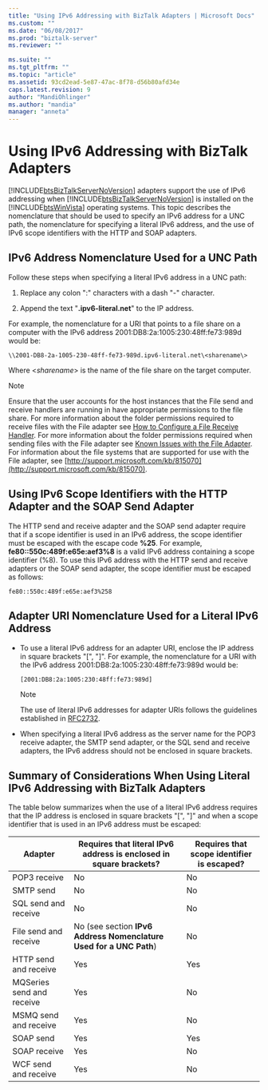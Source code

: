 ```yaml
---
title: "Using IPv6 Addressing with BizTalk Adapters | Microsoft Docs"
ms.custom: ""
ms.date: "06/08/2017"
ms.prod: "biztalk-server"
ms.reviewer: ""

ms.suite: ""
ms.tgt_pltfrm: ""
ms.topic: "article"
ms.assetid: 93cd2ead-5e87-47ac-8f78-d56b80afd34e
caps.latest.revision: 9
author: "MandiOhlinger"
ms.author: "mandia"
manager: "anneta"
---
```

# Using IPv6 Addressing with BizTalk Adapters
[!INCLUDE[btsBizTalkServerNoVersion](../includes/btsbiztalkservernoversion-md.md)] adapters support the use of IPv6 addressing when [!INCLUDE[btsBizTalkServerNoVersion](../includes/btsbiztalkservernoversion-md.md)] is installed on the [!INCLUDE[btsWinVista](../includes/btswinvista-md.md)] operating systems. This topic describes the nomenclature that should be used to specify an IPv6 address for a UNC path, the nomenclature for specifying a literal IPv6 address, and the use of IPv6 scope identifiers with the HTTP and SOAP adapters.  
  
## IPv6 Address Nomenclature Used for a UNC Path  
 Follow these steps when specifying a literal IPv6 address in a UNC path:  
  
1.  Replace any colon ":" characters with a dash "-" character.  
  
2.  Append the text "**.ipv6-literal.net**" to the IP address.  
  
 For example, the nomenclature for a URI that points to a file share on a computer with the IPv6 address 2001:DB8:2a:1005:230:48ff:fe73:989d would be:  
  
```  
\\2001-DB8-2a-1005-230-48ff-fe73-989d.ipv6-literal.net\<sharename\>  
```  
  
 Where \<*sharename*\> is the name of the file share on the target computer.  
  
> [!NOTE]
>  Ensure that the user accounts for the host instances that the File send and receive handlers are running in have appropriate permissions to the file share. For more information about the folder permissions required to receive files with the File adapter see [How to Configure a File Receive Handler](http://msdn.microsoft.com/library/68333bb6-d79b-4a82-9742-230f62d535c4). For more information about the folder permissions required when sending files with the File adapter see [Known Issues with the File Adapter](../core/known-issues-with-the-file-adapter.md). For information about the file systems that are supported for use with the File adapter, see [http://support.microsoft.com/kb/815070](http://support.microsoft.com/kb/815070).  
  
## Using IPv6 Scope Identifiers with the HTTP Adapter and the SOAP Send Adapter  
 The HTTP send and receive adapter and the SOAP send adapter require that if a scope identifier is used in an IPv6 address, the scope identifier must be escaped with the escape code **%25**. For example, **fe80::550c:489f:e65e:aef3%8** is a valid IPv6 address containing a scope identifier (%8). To use this IPv6 address with the HTTP send and receive adapters or the SOAP send adapter, the scope identifier must be escaped as follows:  
  
```  
fe80::550c:489f:e65e:aef3%258  
```  
  
## Adapter URI Nomenclature Used for a Literal IPv6 Address  
  
-   To use a literal IPv6 address for an adapter URI, enclose the IP address in square brackets "[", "]". For example, the nomenclature for a URI with the IPv6 address 2001:DB8:2a:1005:230:48ff:fe73:989d would be:  
  
    ```  
    [2001:DB8:2a:1005:230:48ff:fe73:989d]  
    ```  
  
    > [!NOTE]
    >  The use of literal IPv6 addresses for adapter URIs follows the guidelines established in [RFC2732](http://go.microsoft.com/fwlink/?LinkId=90375).  
  
-   When specifying a literal IPv6 address as the server name for the POP3 receive adapter, the SMTP send adapter, or the SQL send and receive adapters, the IPv6 address should not be enclosed in square brackets.  
  
## Summary of Considerations When Using Literal IPv6 Addressing with BizTalk Adapters  
 The table below summarizes when the use of a literal IPv6 address requires that the IP address is enclosed in square brackets "[", "]" and when a scope identifier that is used in an IPv6 address must be escaped:  
  
|Adapter|Requires that literal IPv6 address is enclosed in square brackets?|Requires that scope identifier is escaped?|  
|-------------|------------------------------------------------------------------------|------------------------------------------------|  
|POP3 receive|No|No|  
|SMTP send|No|No|  
|SQL send and receive|No|No|  
|File send and receive|No (see section **IPv6 Address Nomenclature Used for a UNC Path**)|No|  
|HTTP send and receive|Yes|Yes|  
|MQSeries send and receive|Yes|No|  
|MSMQ send and receive|Yes|No|  
|SOAP send|Yes|Yes|  
|SOAP receive|Yes|No|  
|WCF send and receive|Yes|No|